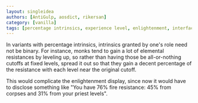```yaml
---
layout: singleidea
authors: [AntiGulp, aosdict, rikersan]
category: [vanilla]
tags: [percentage intrinsics, experience level, enlightenment, interface]
---
```

In variants with percentage intrinsics, intrinsics granted by one's role need
not be binary. For instance, monks tend to gain a lot of elemental resistances
by leveling up, so rather than having those be all-or-nothing cutoffs at fixed
levels, spread it out so that they gain a decent percentage of the resistance
with each level near the original cutoff.

This would complicate the enlightenment display, since now it would have to
disclose something like "You have 76% fire resistance: 45% from corpses and 31%
from your priest levels".
